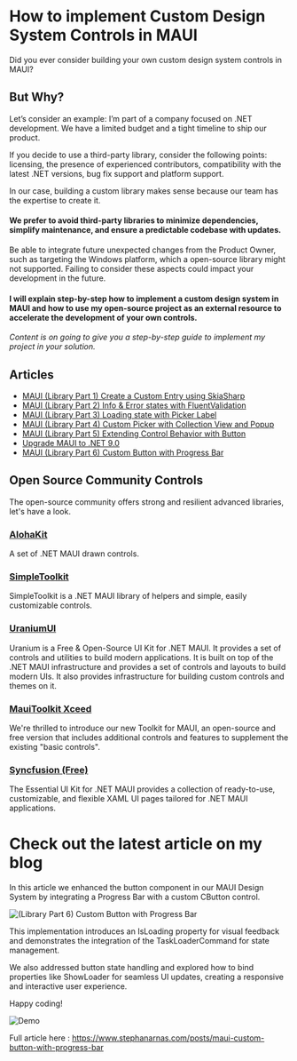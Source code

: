 # How to implement Custom Design System Controls in MAUI 

Did you ever consider building your own custom design system controls in MAUI?

## But Why? 

Let’s consider an example: I’m part of a company focused on .NET development. 
We have a limited budget and a tight timeline to ship our product. 

If you decide to use a third-party library, consider the following points: licensing, the presence of experienced contributors, compatibility with the latest .NET versions, bug fix support and platform support.

In our case, building a custom library makes sense because our team has the expertise to create it. 

#### We prefer to avoid third-party libraries to minimize dependencies, simplify maintenance, and ensure a predictable codebase with updates.

Be able to integrate future unexpected changes from the Product Owner, such as targeting the Windows platform, which a open-source library might not supported.
Failing to consider these aspects could impact your development in the future.

#### I will explain step-by-step how to implement a custom design system in MAUI and how to use my open-source project as an external resource to accelerate the development of your own controls.

*Content is on going to give you a step-by-step guide to implement my project in your solution.*

## Articles

- [MAUI (Library Part 1) Create a Custom Entry using SkiaSharp](maui-create-custom-entry-control-with-border)
- [MAUI (Library Part 2) Info & Error states with FluentValidation](maui-info-and-error-states-for-entry)
- [MAUI (Library Part 3) Loading state with Picker Label](maui-loading-state-with-custom-picker)
- [MAUI (Library Part 4) Custom Picker with Collection View and Popup](maui-custom-picker-with-collection-view-popup)
- [MAUI (Library Part 5) Extending Control Behavior with Button](maui-extendind-control-behavior-with-button)
- [Upgrade MAUI to .NET 9.0](upgrade-maui-dotnet-9)
- [MAUI (Library Part 6) Custom Button with Progress Bar](maui-custom-button-with-progress-bar)

## Open Source Community Controls

The open-source community offers strong and resilient advanced libraries, let's have a look.

### [AlohaKit](https://github.com/jsuarezruiz/AlohaKit.Controls)

A set of .NET MAUI drawn controls.

### [SimpleToolkit](https://github.com/RadekVyM/SimpleToolkit)

SimpleToolkit is a .NET MAUI library of helpers and simple, easily customizable controls.

### [UraniumUI](https://github.com/enisn/UraniumUI)

Uranium is a Free & Open-Source UI Kit for .NET MAUI. 
It provides a set of controls and utilities to build modern applications. 
It is built on top of the .NET MAUI infrastructure and provides a set of controls and layouts to build modern UIs. 
It also provides infrastructure for building custom controls and themes on it.

### [MauiToolkit Xceed](https://github.com/xceedsoftware/Xceed-Toolkit-for-.NET-MAUI)

We're thrilled to introduce our new Toolkit for MAUI, an open-source and free version that includes additional controls and features to supplement the existing "basic controls".

### [Syncfusion (Free)](https://github.com/syncfusion/essential-ui-kit-for-.net-maui?tab=readme-ov-file)

The Essential UI Kit for .NET MAUI provides a collection of ready-to-use, customizable, and flexible XAML UI pages tailored for .NET MAUI applications. 

# Check out the latest article on my blog

In this article we enhanced the button component in our MAUI Design System by integrating a Progress Bar with a custom CButton control.

![(Library Part 6) Custom Button with Progress Bar](https://www.stephanarnas.com/images/blog-07.jpg)

This implementation introduces an IsLoading property for visual feedback and demonstrates the integration of the TaskLoaderCommand for state management.

We also addressed button state handling and explored how to bind properties like ShowLoader for seamless UI updates, creating a responsive and interactive user experience.

Happy coding!

![Demo](https://www.stephanarnas.com/images/posts/2025-01-06/03.gif)

Full article here : 
https://www.stephanarnas.com/posts/maui-custom-button-with-progress-bar

